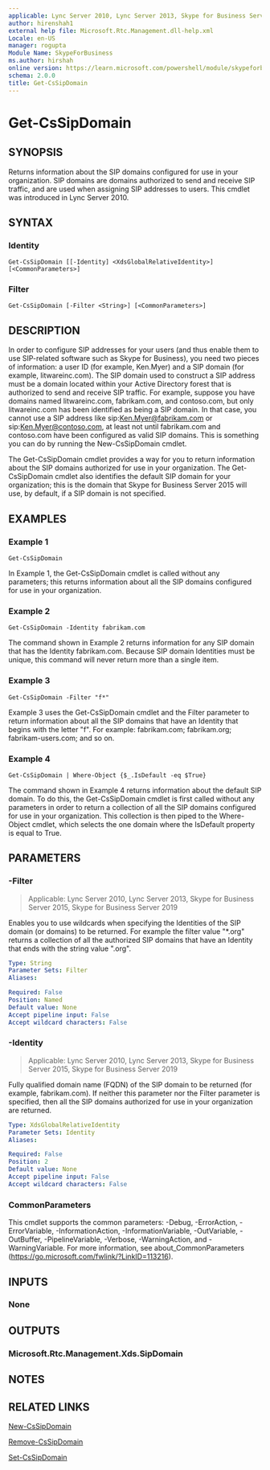 ```yaml
---
applicable: Lync Server 2010, Lync Server 2013, Skype for Business Server 2015, Skype for Business Server 2019
author: hirenshah1
external help file: Microsoft.Rtc.Management.dll-help.xml
Locale: en-US
manager: rogupta
Module Name: SkypeForBusiness
ms.author: hirshah
online version: https://learn.microsoft.com/powershell/module/skypeforbusiness/get-cssipdomain
schema: 2.0.0
title: Get-CsSipDomain
---
```


# Get-CsSipDomain

## SYNOPSIS
Returns information about the SIP domains configured for use in your organization.
SIP domains are domains authorized to send and receive SIP traffic, and are used when assigning SIP addresses to users.
This cmdlet was introduced in Lync Server 2010.


## SYNTAX

### Identity
```
Get-CsSipDomain [[-Identity] <XdsGlobalRelativeIdentity>] [<CommonParameters>]
```

### Filter
```
Get-CsSipDomain [-Filter <String>] [<CommonParameters>]
```

## DESCRIPTION
In order to configure SIP addresses for your users (and thus enable them to use SIP-related software such as Skype for Business), you need two pieces of information: a user ID (for example, Ken.Myer) and a SIP domain (for example, litwareinc.com).
The SIP domain used to construct a SIP address must be a domain located within your Active Directory forest that is authorized to send and receive SIP traffic.
For example, suppose you have domains named litwareinc.com, fabrikam.com, and contoso.com, but only litwareinc.com has been identified as being a SIP domain.
In that case, you cannot use a SIP address like sip:Ken.Myer@fabrikam.com or sip:Ken.Myer@contoso.com, at least not until fabrikam.com and contoso.com have been configured as valid SIP domains.
This is something you can do by running the New-CsSipDomain cmdlet.

The Get-CsSipDomain cmdlet provides a way for you to return information about the SIP domains authorized for use in your organization.
The Get-CsSipDomain cmdlet also identifies the default SIP domain for your organization; this is the domain that Skype for Business Server 2015 will use, by default, if a SIP domain is not specified.


## EXAMPLES

### Example 1
```
Get-CsSipDomain
```

In Example 1, the Get-CsSipDomain cmdlet is called without any parameters; this returns information about all the SIP domains configured for use in your organization.

### Example 2
```
Get-CsSipDomain -Identity fabrikam.com
```

The command shown in Example 2 returns information for any SIP domain that has the Identity fabrikam.com.
Because SIP domain Identities must be unique, this command will never return more than a single item.

### Example 3
```
Get-CsSipDomain -Filter "f*"
```

Example 3 uses the Get-CsSipDomain cmdlet and the Filter parameter to return information about all the SIP domains that have an Identity that begins with the letter "f".
For example: fabrikam.com; fabrikam.org; fabrikam-users.com; and so on.

### Example 4
```
Get-CsSipDomain | Where-Object {$_.IsDefault -eq $True}
```

The command shown in Example 4 returns information about the default SIP domain.
To do this, the Get-CsSipDomain cmdlet is first called without any parameters in order to return a collection of all the SIP domains configured for use in your organization.
This collection is then piped to the Where-Object cmdlet, which selects the one domain where the IsDefault property is equal to True.


## PARAMETERS

### -Filter

> Applicable: Lync Server 2010, Lync Server 2013, Skype for Business Server 2015, Skype for Business Server 2019

Enables you to use wildcards when specifying the Identities of the SIP domain (or domains) to be returned.
For example the filter value "*.org" returns a collection of all the authorized SIP domains that have an Identity that ends with the string value ".org".

```yaml
Type: String
Parameter Sets: Filter
Aliases:

Required: False
Position: Named
Default value: None
Accept pipeline input: False
Accept wildcard characters: False
```

### -Identity

> Applicable: Lync Server 2010, Lync Server 2013, Skype for Business Server 2015, Skype for Business Server 2019

Fully qualified domain name (FQDN) of the SIP domain to be returned (for example, fabrikam.com).
If neither this parameter nor the Filter parameter is specified, then all the SIP domains authorized for use in your organization are returned.

```yaml
Type: XdsGlobalRelativeIdentity
Parameter Sets: Identity
Aliases:

Required: False
Position: 2
Default value: None
Accept pipeline input: False
Accept wildcard characters: False
```

### CommonParameters
This cmdlet supports the common parameters: -Debug, -ErrorAction, -ErrorVariable, -InformationAction, -InformationVariable, -OutVariable, -OutBuffer, -PipelineVariable, -Verbose, -WarningAction, and -WarningVariable. For more information, see about_CommonParameters (https://go.microsoft.com/fwlink/?LinkID=113216).


## INPUTS

### None


## OUTPUTS

### Microsoft.Rtc.Management.Xds.SipDomain


## NOTES


## RELATED LINKS

[New-CsSipDomain](New-CsSipDomain.md)

[Remove-CsSipDomain](Remove-CsSipDomain.md)

[Set-CsSipDomain](Set-CsSipDomain.md)
